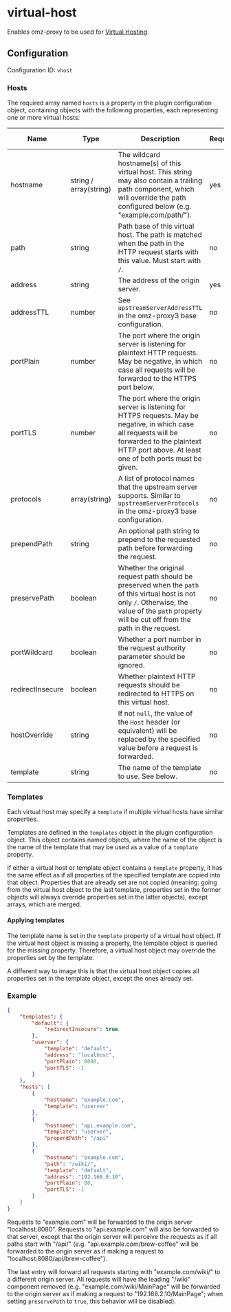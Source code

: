 # virtual-host

Enables omz-proxy to be used for [Virtual Hosting](https://en.wikipedia.org/wiki/Virtual_hosting).


## Configuration

Configuration ID: `vhost`

### Hosts

The required array named `hosts` is a property in the plugin configuration object, containing objects with the following properties, each representing one or more virtual hosts:

| Name | Type | Description | Required | Default value |
| --- | --- | --- | --- | --- |
| hostname | string / array(string) | The wildcard hostname(s) of this virtual host. This string may also contain a trailing path component, which will override the path configured below (e.g. "example.com/path/"). | yes | `-` |
| path | string | Path base of this virtual host. The path is matched when the path in the HTTP request starts with this value. Must start with `/`. | no | / |
| address | string | The address of the origin server. | yes | `-` |
| addressTTL | number | See `upstreamServerAddressTTL` in the omz-proxy3 base configuration. | no | -1 |
| portPlain | number | The port where the origin server is listening for plaintext HTTP requests. May be negative, in which case all requests will be forwarded to the HTTPS port below. | no | 80 |
| portTLS | number | The port where the origin server is listening for HTTPS requests. May be negative, in which case all requests will be forwarded to the plaintext HTTP port above. At least one of both ports must be given. | no | 443 |
| protocols | array(string) | A list of protocol names that the upstream server supports. Similar to `upstreamServerProtocols` in the omz-proxy3 base configuration. | no | ["http/1.1"] |
| prependPath | string | An optional path string to prepend to the requested path before forwarding the request. | no | null |
| preservePath | boolean | Whether the original request path should be preserved when the `path` of this virtual host is not only `/`. Otherwise, the value of the `path` property will be cut off from the path in the request. | no | false |
| portWildcard | boolean | Whether a port number in the request authority parameter should be ignored. | no | false |
| redirectInsecure | boolean | Whether plaintext HTTP requests should be redirected to HTTPS on this virtual host. | no | false |
| hostOverride | string | If not `null`, the value of the `Host` header (or equivalent) will be replaced by the specified value before a request is forwarded. | no | null |
| template | string | The name of the template to use. See below. | no | null |

### Templates

Each virtual host may specify a `template` if multiple virtual hosts have similar properties.

Templates are defined in the `templates` object in the plugin configuration object. This object contains named objects, where the name of the object is the name of the template that may be used as a value of a `template` property.

If either a virtual host or template object contains a `template` property, it has the same effect as if all properties of the specified template are copied into that object. Properties that are already set are not copied (meaning: going from the virtual host object to the last template, properties set in the former objects will always override properties set in the latter objects), except arrays, which are merged.

#### Applying templates

The template name is set in the `template` property of a virtual host object. If the virtual host object is missing a property, the template object is queried for the missing property. Therefore, a virtual host object may override the properties set by the template.

A different way to image this is that the virtual host object copies all properties set in the template object, except the ones already set.

### Example

```json
{
	"templates": {
		"default": {
			"redirectInsecure": true
		},
		"userver": {
			"template": "default",
			"address": "localhost",
			"portPlain": 8080,
			"portTLS": -1
		}
	},
	"hosts": [
		{
			"hostname": "example.com",
			"template": "userver"
		},
		{
			"hostname": "api.example.com",
			"template": "userver",
			"prependPath": "/api"
		},
		{
			"hostname": "example.com",
			"path": "/wiki/",
			"template": "default",
			"address": "192.168.0.10",
			"portPlain": 80,
			"portTLS": -1
		}
	]
}
```

Requests to "example.com" will be forwarded to the origin server "localhost:8080". Requests to "api.example.com" will also be forwarded to that server, except that the origin server will perceive the requests as if all paths start with "/api/" (e.g. "api.example.com/brew-coffee" will be forwarded to the origin server as if making a request to "localhost:8080/api/brew-coffee").

The last entry will forward all requests starting with "example.com/wiki/" to a different origin server. All requests will have the leading "/wiki" component removed (e.g. "example.com/wiki/MainPage" will be forwarded to the origin server as if making a request to "192.168.2.10/MainPage"; when setting `preservePath` to `true`, this behavior will be disabled).


